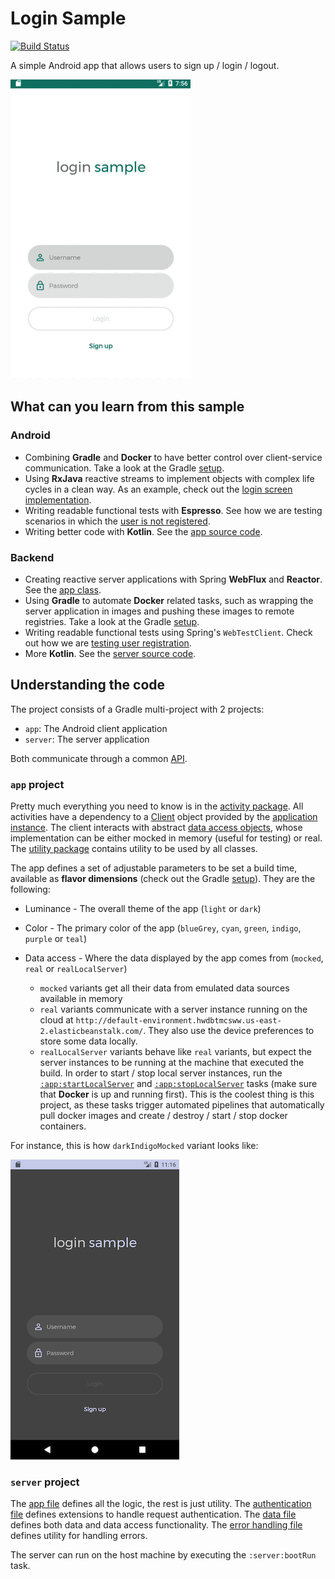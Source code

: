 # Login Sample

[![Build Status](https://travis-ci.org/gabrielhuff/login-sample.svg?branch=master)](https://travis-ci.org/gabrielhuff/login-sample)

A simple Android app that allows users to sign up / login / logout.

![app](images/app.gif)

## What can you learn from this sample

### Android

- Combining **Gradle** and **Docker** to have better control over client-service communication. Take a look at the Gradle [setup](app/build.gradle#L138).
- Using **RxJava** reactive streams to implement objects with complex life cycles in a clean way. As an example, check out the [login screen implementation](app/src/main/kotlin/com/gabrielhuff/sample/login/activity/LoginActivity.kt).
- Writing readable functional tests with **Espresso**. See how we are testing scenarios in which the [user is not registered](app/src/androidTest/kotlin/com/gabrielhuff/sample/login/test/functional/UnregisteredUserTest.kt).
- Writing better code with **Kotlin**. See the [app source code](app/src/main/kotlin/com/gabrielhuff/sample/login).

### Backend

- Creating reactive server applications with Spring **WebFlux** and **Reactor**. See the [app class](server/src/main/kotlin/com.gabrielhuff.sample.login.server/app.kt).
- Using **Gradle** to automate **Docker** related tasks, such as wrapping the server application in images and pushing these images to remote registries. Take a look at the Gradle [setup](server/build.gradle#L71).
- Writing readable functional tests using Spring's `WebTestClient`. Check out how we are [testing user registration](server/src/test/kotlin/com/gabrielhuff/sample/login/server/PostUserTest.kt).
- More **Kotlin**. See the [server source code](server/src/main/kotlin).

## Understanding the code

The project consists of a Gradle multi-project with 2 projects:

- `app`: The Android client application
- `server`: The server application

Both communicate through a common [API](API.md).

### `app` project

Pretty much everything you need to know is in the [activity package](app/src/main/kotlin/com/gabrielhuff/sample/login/activity). All activities have a dependency to a [Client](app/src/main/kotlin/com/gabrielhuff/sample/login/client/Client.kt) object provided by the [application instance](app/src/main/kotlin/com/gabrielhuff/sample/login/App.kt). The client interacts with abstract [data access objects](app/src/main/kotlin/com/gabrielhuff/sample/login/dao), whose implementation can be either mocked in memory (useful for testing) or real. The [utility package](app/src/main/kotlin/com/gabrielhuff/sample/login/util) contains utility to be used by all classes.

The app defines a set of adjustable parameters to be set a build time, available as **flavor dimensions** (check out the Gradle [setup](app/build.gradle#L64)). They are the following:

- Luminance - The overall theme of the app (`light` or `dark`)
- Color - The primary color of the app (`blueGrey`, `cyan`, `green`, `indigo`, `purple` or `teal`)
- Data access - Where the data displayed by the app comes from (`mocked`, `real` or `realLocalServer`)

  - `mocked` variants get all their data from emulated data sources available in memory
  - `real` variants communicate with a server instance running on the cloud at `http://default-environment.hwdbtmcsww.us-east-2.elasticbeanstalk.com/`. They also use the device preferences to store some data locally.
  - `realLocalServer` variants behave like `real` variants, but expect the server instances to be running at the machine that executed the build. In order to start / stop local server instances, run the [`:app:startLocalServer`](app/build.gradle#L201) and [`:app:stopLocalServer`](app/build.gradle#L206) tasks (make sure that **Docker** is up and running first). This is the coolest thing is this project, as these tasks trigger automated pipelines that automatically pull docker images and create / destroy / start / stop docker containers.


For instance, this is how `darkIndigoMocked` variant looks like:

![login_dark_indigo](images/login_dark_indigo.png)

### `server` project

The [app file](server/src/main/kotlin/com.gabrielhuff.sample.login.server/app.kt) defines all the logic, the rest is just utility. The [authentication file](server/src/main/kotlin/com.gabrielhuff.sample.login.server/authentication.kt) defines extensions to handle request authentication. The [data file](server/src/main/kotlin/com.gabrielhuff.sample.login.server/data.kt) defines both data and data access functionality. The [error handling file](server/src/main/kotlin/com.gabrielhuff.sample.login.server/errorHandling.kt) defines utility for handling errors.

The server can run on the host machine by executing the `:server:bootRun` task.
